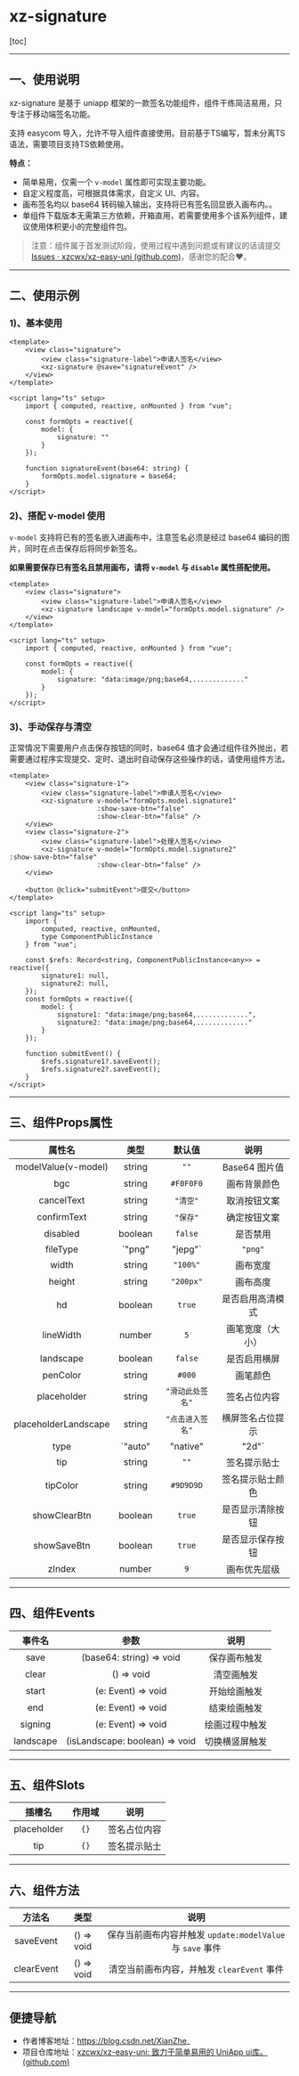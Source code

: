 # xz-signature

[toc]

---

## 一、使用说明

xz-signature  是基于 uniapp 框架的一款签名功能组件，组件干练简洁易用，只专注于移动端签名功能。

支持 easycom 导入，允许不导入组件直接使用。目前基于TS编写，暂未分离TS语法，需要项目支持TS依赖使用。

**特点：**

- 简单易用，仅需一个 `v-model` 属性即可实现主要功能。
- 自定义程度高，可根据具体需求，自定义 UI、内容。
- 画布签名均以 base64 转码输入输出，支持将已有签名回显嵌入画布内。。
- 单组件下载版本无需第三方依赖，开箱直用，若需要使用多个该系列组件，建议使用体积更小的完整组件包。

> 注意：组件属于首发测试阶段，使用过程中遇到问题或有建议的话请提交 [Issues · xzcwx/xz-easy-uni (github.com)](https://github.com/xzcwx/xz-easy-uni/issues)，感谢您的配合❤。



---

## 二、使用示例

### 1)、基本使用

```vue
<template>
    <view class="signature">
        <view class="signature-label">申请人签名</view>
        <xz-signature @save="signatureEvent" />
    </view>
</template>

<script lang="ts" setup>
    import { computed, reactive, onMounted } from "vue";

    const formOpts = reactive({
        model: {
            signature: ""
        }
    });

    function signatureEvent(base64: string) {
        formOpts.model.signature = base64;
    }
</script>
```



### 2)、搭配 v-model 使用

`v-model` 支持将已有的签名嵌入进画布中，注意签名必须是经过 base64 编码的图片，同时在点击保存后将同步新签名。

**如果需要保存已有签名且禁用画布，请将 `v-model` 与 `disable` 属性搭配使用。**

```vue
<template>
    <view class="signature">
        <view class="signature-label">申请人签名</view>
        <xz-signature landscape v-model="formOpts.model.signature" />
    </view>
</template>

<script lang="ts" setup>
    import { computed, reactive, onMounted } from "vue";

    const formOpts = reactive({
        model: {
            signature: "data:image/png;base64,............."
        }
    });
</script>
```

### 3)、手动保存与清空

正常情况下需要用户点击保存按钮的同时，base64 值才会通过组件往外抛出，若需要通过程序实现提交、定时、退出时自动保存这些操作的话，请使用组件方法。

```vue
<template>
    <view class="signature-1">
        <view class="signature-label">申请人签名</view>
        <xz-signature v-model="formOpts.model.signature1" 
                      :show-save-btn="false"
                      :show-clear-btn="false" />
    </view>
    <view class="signature-2">
        <view class="signature-label">处理人签名</view>
        <xz-signature v-model="formOpts.model.signature2"                         						  :show-save-btn="false"
                      :show-clear-btn="false" />
    </view>

	<button @click="submitEvent">提交</button>
</template>

<script lang="ts" setup>
    import { 
        computed, reactive, onMounted,
        type ComponentPublicInstance
    } from "vue";

    const $refs: Record<string, ComponentPublicInstance<any>> = reactive({
        signature1: null,
		signature2: null,
    });
    const formOpts = reactive({
        model: {
            signature1: "data:image/png;base64,.............",
			signature2: "data:image/png;base64,............."
        }
    });
    
    function submitEvent() {
        $refs.signature1?.saveEvent();
 		$refs.signature2?.saveEvent();
    }
</script>
```



---

## 三、组件Props属性

|         属性名         |   类型    |    默认值     |    说明    |
|:-------------------:|:-------:|:----------:|:--------:|
| modelValue(v-model) | string  |    `""`    |    Base64 图片值    |
|   bgc   | string  | `#F0F0F0`  |  画布背景颜色  |
| cancelText | string  |   `"清空"`   |  取消按钮文案  |
|     confirmText     | string  |   `"保存"`   |  确定按钮文案  |
|      disabled       | boolean |  `false`   |   是否禁用   |
|      fileType       | `"png"  |  "jepg"`   | `"png"`  | 文件类型 |
|        width        | string  |  `"100%"`  |   画布宽度   |
|       height        | string  | `"200px"`  |   画布高度   |
| hd | boolean | `true` | 是否启用高清模式 |
|      lineWidth      | number  |    `5`     | 画笔宽度（大小） |
| landscape | boolean | `false` | 是否启用横屏 |
|      penColor       | string  |   `#000`   |   画笔颜色   |
|     placeholder     | string  | `"滑动此处签名"` |  签名占位内容  |
| placeholderLandscape | string | `"点击进入签名"` | 横屏签名占位提示 |
| type | `"auto" | "native" | "2d"` | `auto` | 画布模式类型，仅小程序支持2d模式 |
|         tip         | string |    `""`    |  签名提示贴士  |
| tipColor | string | `#9D9D9D` | 签名提示贴士颜色 |
| showClearBtn | boolean | `true` | 是否显示清除按钮 |
| showSaveBtn | boolean | `true` | 是否显示保存按钮 |
|       zIndex        | number  |    `9`    |  画布优先层级  |



---

## 四、组件Events

|  事件名   |              参数              |      说明      |
| :-------: | :----------------------------: | :------------: |
|   save    |    (base64: string) => void    |  保存画布触发  |
|   clear   |           () => void           |   清空画触发   |
|   start   |       (e: Event) => void       |  开始绘画触发  |
|    end    |       (e: Event) => void       |  结束绘画触发  |
|  signing  |       (e: Event) => void       | 绘画过程中触发 |
| landscape | (isLandscape: boolean) => void | 切换横竖屏触发 |



---

## 五、组件Slots

|   插槽名    | 作用域 |     说明     |
| :---------: | :----: | :----------: |
| placeholder |  `{}`  | 签名占位内容 |
|     tip     |  `{}`  | 签名提示贴士 |



---

## 六、组件方法

|   方法名   |    类型    |                           说明                            |
| :--------: | :--------: | :-------------------------------------------------------: |
| saveEvent  | () => void | 保存当前画布内容并触发 `update:modelValue` 与 `save` 事件 |
| clearEvent | () => void |        清空当前画布内容，并触发 `clearEvent` 事件         |



---

## 便捷导航

- 作者博客地址：https://blog.csdn.net/XianZhe_
- 项目仓库地址：[xzcwx/xz-easy-uni: 致力于简单易用的 UniApp ui库。 (github.com)](https://github.com/xzcwx/xz-easy-uni)
